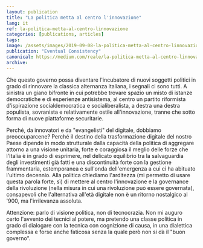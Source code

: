 ```yaml
---
layout: publication
title: "La politica metta al centro l'innovazione"
lang: it
ref: la-politica-metta-al-centro-linnovazione
categories: [publications, articles]
tags:
image: /assets/images/2019-09-08-la-politica-metta-al-centro-linnovazione.jpg
publication: "Eventual Consistency"
canonical: https://medium.com/reale/la-politica-metta-al-centro-linnovazione-aa8b5748bc8e
archive:
---
```


Che questo governo possa diventare l'incubatore di nuovi soggetti politici in grado di rinnovare la classica alternanza italiana, i segnali ci sono tutti. A sinistra un giano bifronte in cui potrebbe trovare spazio un misto di istanze democratiche e di esperienze antisistema, al centro un partito riformista d'ispirazione socialdemocratica e socialiberalista, a destra una destra populista, sovranista e relativamente ostile all'innovazione, tranne che sotto forma di nuove piattaforme securitarie.

Perché, da innovatori e da "evangelisti" del digitale, dobbiamo preoccuparcene? Perché il destino della trasformazione digitale del nostro Paese dipende in modo strutturale dalla capacità della politica di aggregare attorno a una visione unitaria, forte e coraggiosa il meglio delle forze che l'Italia è in grado di esprimere, nel delicato equilibrio tra la salvaguardia degli investimenti già fatti e una discontinuità forte con la gestione frammentaria, estemporanea e sull'onda dell'emergenza a cui ci ha abituato l'ultimo decennio. Alla politica chiediamo l'arditezza (mi permetto di usare questa parola forte, sì) di mettere al centro l'innovazione e la governance della rivoluzione (nella misura in cui una rivoluzione può essere governata), consapevoli che l'alternativa all'età digitale non è un ritorno nostalgico al '900, ma l'irrilevanza assoluta.

Attenzione: parlo di visione politica, non di tecnocrazia. Non mi auguro certo l'avvento dei tecnici al potere, ma pretendo una classe politica in grado di dialogare con la tecnica con cognizione di causa, in una dialettica complessa e forse anche faticosa senza la quale però non si dà il "buon governo".
